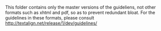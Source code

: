This folder contains only the master versions of the guideliens, not other formats
such as xhtml and pdf, so as to prevent redundant bloat. For the guidelines in 
these formats, please consult http://textalign.net/release/1/dev/guidelines/
